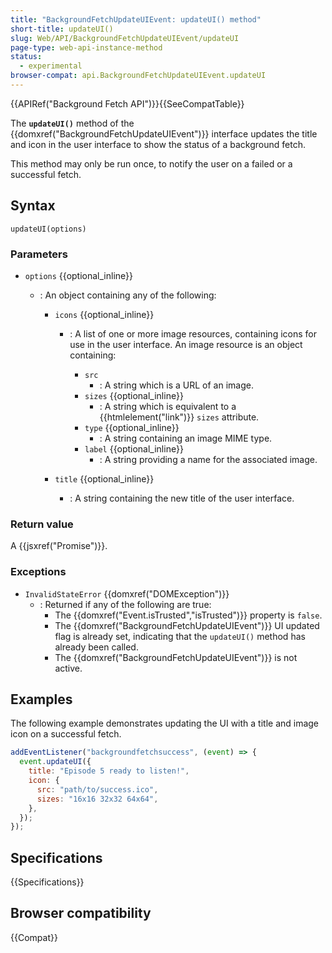 ```yaml
---
title: "BackgroundFetchUpdateUIEvent: updateUI() method"
short-title: updateUI()
slug: Web/API/BackgroundFetchUpdateUIEvent/updateUI
page-type: web-api-instance-method
status:
  - experimental
browser-compat: api.BackgroundFetchUpdateUIEvent.updateUI
---
```


{{APIRef("Background Fetch API")}}{{SeeCompatTable}}

The **`updateUI()`** method of the {{domxref("BackgroundFetchUpdateUIEvent")}} interface updates the title and icon in the user interface to show the status of a background fetch.

This method may only be run once, to notify the user on a failed or a successful fetch.

## Syntax

```js-nolint
updateUI(options)
```

### Parameters

- `options` {{optional_inline}}

  - : An object containing any of the following:

    - `icons` {{optional_inline}}

      - : A list of one or more image resources, containing icons for use in the user interface. An image resource is an object containing:

        - `src`
          - : A string which is a URL of an image.
        - `sizes` {{optional_inline}}
          - : A string which is equivalent to a {{htmlelement("link")}} `sizes` attribute.
        - `type` {{optional_inline}}
          - : A string containing an image MIME type.
        - `label` {{optional_inline}}
          - : A string providing a name for the associated image.

    - `title` {{optional_inline}}
      - : A string containing the new title of the user interface.

### Return value

A {{jsxref("Promise")}}.

### Exceptions

- `InvalidStateError` {{domxref("DOMException")}}
  - : Returned if any of the following are true:
    - The {{domxref("Event.isTrusted","isTrusted")}} property is `false`.
    - The {{domxref("BackgroundFetchUpdateUIEvent")}} UI updated flag is already set, indicating that the `updateUI()` method has already been called.
    - The {{domxref("BackgroundFetchUpdateUIEvent")}} is not active.

## Examples

The following example demonstrates updating the UI with a title and image icon on a successful fetch.

```js
addEventListener("backgroundfetchsuccess", (event) => {
  event.updateUI({
    title: "Episode 5 ready to listen!",
    icon: {
      src: "path/to/success.ico",
      sizes: "16x16 32x32 64x64",
    },
  });
});
```

## Specifications

{{Specifications}}

## Browser compatibility

{{Compat}}
